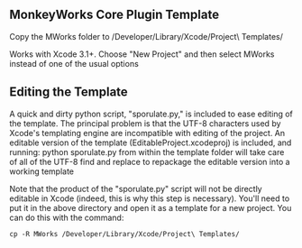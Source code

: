 ## MonkeyWorks Core Plugin Template

Copy the MWorks folder to /Developer/Library/Xcode/Project\ Templates/

Works with Xcode 3.1+.  Choose "New Project" and then select MWorks instead of one of the usual options

## Editing the Template

A quick and dirty python script, "sporulate.py," is included to ease editing of the template.  The principal problem is that the UTF-8 characters used by Xcode's templating engine are incompatible with editing of the project.  An editable version of the template (EditableProject.xcodeproj) is included, and running:
	python sporulate.py
from within the template folder will take care of all of the UTF-8 find and replace to repackage the editable version into a working template

Note that the product of the "sporulate.py" script will not be directly editable in Xcode (indeed, this is why this step is necessary).  You'll need to put it in the above directory and open it as a template for a new project.  You can do this with the command:

	cp -R MWorks /Developer/Library/Xcode/Project\ Templates/